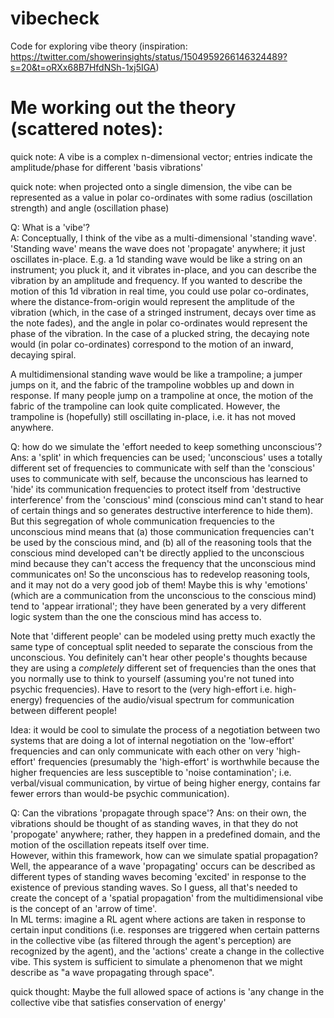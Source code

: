 # vibecheck

Code for exploring vibe theory (inspiration: https://twitter.com/showerinsights/status/1504959266146324489?s=20&t=oRXx68B7HfdNSh-1xj5IGA)


# Me working out the theory (scattered notes):

quick note: A vibe is a complex n-dimensional vector; entries indicate the amplitude/phase
 for different 'basis vibrations'

quick note: when projected onto a single dimension, the vibe can be represented
 as a value in polar co-ordinates with some radius (oscillation strength)
 and angle (oscillation phase)

Q: What is a 'vibe'?  
A: Conceptually, I think of the vibe as a multi-dimensional 'standing wave'.
'Standing wave' means the wave does not 'propagate' anywhere; it just
 oscillates in-place. E.g. a 1d standing wave would be like
 a string on an instrument; you pluck it, and it vibrates in-place, and you can
 describe the vibration by an amplitude and frequency. If you wanted to describe
 the motion of this 1d vibration in real time, you could use polar co-ordinates,
 where the distance-from-origin would represent the amplitude of the vibration
 (which, in the case of a stringed instrument, decays over time as the
 note fades), and the angle in polar co-ordinates would represent the phase
 of the vibration. In the case of a plucked string, the decaying note would
 (in polar co-ordinates) correspond to the motion of an inward, decaying spiral.

A multidimensional standing wave would be like a trampoline; a jumper jumps
 on it, and the fabric of the trampoline wobbles up and down in response. If
 many people jump on a trampoline at once, the motion of the fabric of the
 trampoline can look quite complicated. However, the trampoline is (hopefully)
 still oscillating in-place, i.e. it has not moved anywhere. 
 

Q: how do we simulate the 'effort needed to keep something unconscious'?  
Ans: a 'split' in which frequencies can be used; 'unconscious' uses
 a totally different set of frequencies to communicate with self than the
 'conscious' uses to communicate with self, because the unconscious has
 learned to 'hide' its communication frequencies to protect itself from
 'destructive interference' from the 'conscious' mind (conscious mind can't
 stand to hear of certain things and so generates destructive interference
 to hide them). But this segregation of whole communication frequencies
 to the unconscious mind means that (a) those communication frequencies
 can't be used by the conscious mind, and (b) all of the reasoning tools
 that the conscious mind developed can't be directly applied to the
 unconscious mind because they can't access the frequency that the
 unconscious mind communicates on! So the unconscious has to redevelop
 reasoning tools, and it may not do a very good job of them! Maybe this
 is why 'emotions' (which are a communication from the unconscious to the
 conscious mind) tend to 'appear irrational'; they have been generated by
 a very different logic system than the one the conscious mind has access to.

Note that 'different people' can be modeled using pretty much exactly the same type
 of conceptual split needed to separate the conscious from the unconscious.
 You definitely can't hear other people's thoughts because they are using
 a *completely* different set of frequencies than the ones that you
 normally use to think to yourself (assuming you're not
 tuned into psychic frequencies). Have to resort to the (very high-effort i.e.
 high-energy) frequencies of the audio/visual spectrum for communication
 between different people! 

Idea: it would be cool to simulate the process of a negotiation between two
 systems that are doing a lot of internal negotiation on the 'low-effort'
 frequencies and can only communicate with each other on very 'high-effort'
 frequencies (presumably the 'high-effort' is worthwhile because the
 higher frequencies are less susceptible to 'noise contamination'; i.e.
 verbal/visual communication, by virtue of being higher energy, contains
 far fewer errors than would-be psychic communication). 


Q: Can the vibrations 'propagate through space'?
Ans: on their own, the vibrations should be thought of as standing waves,
 in that they do not 'propogate' anywhere; rather, they happen in a
 predefined domain, and the motion of the oscillation repeats itself over time.  
However, within this framework, how can we simulate spatial propagation? Well,
the appearance of a wave 'propagating' occurs can be described as different
types of standing waves becoming 'excited' in response to the existence of
previous standing waves. So I guess, all that's needed to create the concept of
a 'spatial propagation' from the multidimensional vibe is the concept of
an 'arrow of time'.  
In ML terms: imagine a RL agent where actions are taken in response to certain
 input conditions (i.e. responses are triggered when certain patterns
 in the collective vibe (as filtered through the agent's perception)
 are recognized by the agent), and the 'actions' create a change in the
 collective vibe. This system is sufficient to simulate a phenomenon that
 we might describe as "a wave propagating through space".

quick thought:  Maybe the full allowed space of actions is 'any change in the collective vibe
 that satisfies conservation of energy'

